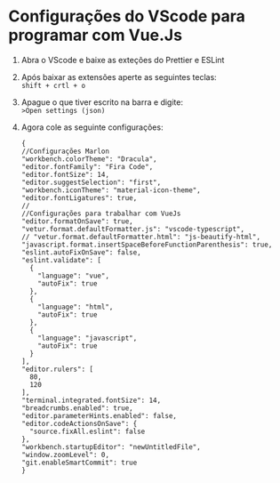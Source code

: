 # Configurações do VScode para programar com Vue.Js

1.  Abra o VScode e baixe as exteções do Prettier e ESLint

1.  Após baixar as extensões aperte as seguintes teclas:<br>`shift + crtl + o`

1.  Apague o que tiver escrito na barra e digite:<br>`>Open settings (json)`

1.  Agora cole as seguinte configurações:

        {
        //Configurações Marlon
        "workbench.colorTheme": "Dracula",
        "editor.fontFamily": "Fira Code",
        "editor.fontSize": 14,
        "editor.suggestSelection": "first",
        "workbench.iconTheme": "material-icon-theme",
        "editor.fontLigatures": true,
        //
        //Configurações para trabalhar com VueJs
        "editor.formatOnSave": true,
        "vetur.format.defaultFormatter.js": "vscode-typescript",
        // "vetur.format.defaultFormatter.html": "js-beautify-html",
        "javascript.format.insertSpaceBeforeFunctionParenthesis": true,
        "eslint.autoFixOnSave": false,
        "eslint.validate": [
          {
            "language": "vue",
            "autoFix": true
          },
          {
            "language": "html",
            "autoFix": true
          },
          {
            "language": "javascript",
            "autoFix": true
          }
        ],
        "editor.rulers": [
          80,
          120
        ],
        "terminal.integrated.fontSize": 14,
        "breadcrumbs.enabled": true,
        "editor.parameterHints.enabled": false,
        "editor.codeActionsOnSave": {
          "source.fixAll.eslint": false
        },
        "workbench.startupEditor": "newUntitledFile",
        "window.zoomLevel": 0,
        "git.enableSmartCommit": true
        }
